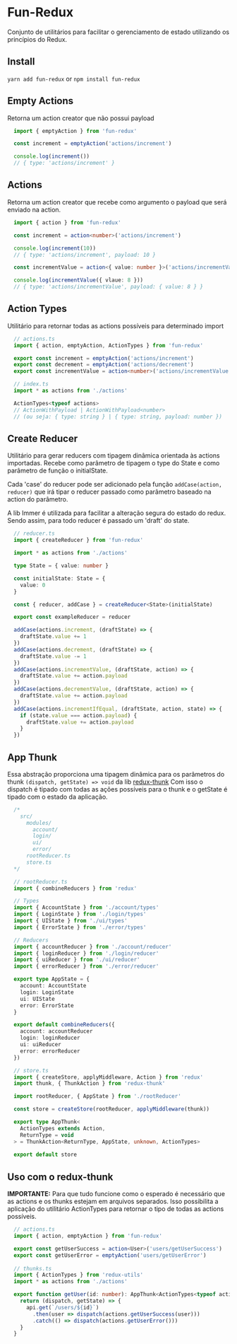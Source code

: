 # Fun-Redux

Conjunto de utilitários para facilitar o gerenciamento de estado utilizando os princípios do Redux.

## Install
```yarn add fun-redux```
or
```npm install fun-redux```

## Empty Actions
Retorna um action creator que não possui payload
```ts
  import { emptyAction } from 'fun-redux'

  const increment = emptyAction('actions/increment')

  console.log(increment())
  // { type: 'actions/increment' }
```

## Actions
Retorna um action creator que recebe como argumento o payload que será enviado na action.
```ts
  import { action } from 'fun-redux'

  const increment = action<number>('actions/increment')

  console.log(increment(10))
  // { type: 'actions/increment', payload: 10 }

  const incrementValue = action<{ value: number }>('actions/incrementValue')

  console.log(incrementValue({ vlaue: 8 }))
  // { type: 'actions/incrementValue', payload: { value: 8 } }
```

## Action Types
Utilitário para retornar todas as actions possíveis para determinado import
```ts
  // actions.ts
  import { action, emptyAction, ActionTypes } from 'fun-redux'

  export const increment = emptyAction('actions/increment')
  export const decrement = emptyAction('actions/decrement')
  export const incrementValue = action<number>('actions/incrementValue')

  // index.ts
  import * as actions from './actions'

  ActionTypes<typeof actions>
  // ActionWithPayload | ActionWithPayload<number>
  // (ou seja: { type: string } | { type: string, payload: number })
```

## Create Reducer
Utilitário para gerar reducers com tipagem dinâmica orientada às actions importadas.
Recebe como parâmetro de tipagem o type do State e como parâmetro de função o initialState.

Cada 'case' do reducer pode ser adicionado pela função `addCase(action, reducer)` que irá tipar o reducer passado como parâmetro baseado na action do parâmetro.

A lib Immer é utilizada para facilitar a alteração segura do estado do redux. Sendo assim, para todo reducer é passado um 'draft' do state.

```ts
  // reducer.ts
  import { createReducer } from 'fun-redux'

  import * as actions from './actions'

  type State = { value: number }

  const initialState: State = {
    value: 0
  }

  const { reducer, addCase } = createReducer<State>(initialState)

  export const exampleReducer = reducer

  addCase(actions.increment, (draftState) => {
    draftState.value += 1
  })
  addCase(actions.decrement, (draftState) => {
    draftState.value -= 1
  })
  addCase(actions.incrementValue, (draftState, action) => {
    draftState.value += action.payload
  })
  addCase(actions.decrementValue, (draftState, action) => {
    draftState.value += action.payload
  })
  addCase(actions.incrementIfEqual, (draftState, action, state) => {
    if (state.value === action.payload) {
      draftState.value += action.payload
    }
  })
```

## App Thunk
Essa abstração proporciona uma tipagem dinâmica para os parâmetros do thunk `(dispatch, getState) => void` da lib [redux-thunk](https://github.com/reduxjs/redux-thunk)
Com isso o dispatch é tipado com todas as ações possíveis para o thunk e o getState é tipado com o estado da aplicação.

```ts
  /*
    src/
      modules/
        account/
        login/
        ui/
        error/
      rootReducer.ts
      store.ts
  */

  // rootReducer.ts
  import { combineReducers } from 'redux'

  // Types
  import { AccountState } from './account/types'
  import { LoginState } from './login/types'
  import { UIState } from './ui/types'
  import { ErrorState } from './error/types'

  // Reducers
  import { accountReducer } from './account/reducer'
  import { loginReducer } from './login/reducer'
  import { uiReducer } from './ui/reducer'
  import { errorReducer } from './error/reducer'

  export type AppState = {
    account: AccountState
    login: LoginState
    ui: UIState
    error: ErrorState
  }

  export default combineReducers({
    account: accountReducer
    login: loginReducer
    ui: uiReducer
    error: errorReducer
  })

  // store.ts
  import { createStore, applyMiddleware, Action } from 'redux'
  import thunk, { ThunkAction } from 'redux-thunk'

  import rootReducer, { AppState } from './rootReducer'

  const store = createStore(rootReducer, applyMiddleware(thunk))

  export type AppThunk<
    ActionTypes extends Action,
    ReturnType = void
  > = ThunkAction<ReturnType, AppState, unknown, ActionTypes>
  
  export default store
```

## Uso com o redux-thunk
**IMPORTANTE:** Para que tudo funcione como o esperado é necessário que as actions e os thunks estejam em arquivos separados.
Isso possibilita a aplicação do utilitário ActionTypes para retornar o tipo de todas as actions possíveis.

```ts
  // actions.ts
  import { action, emptyAction } from 'fun-redux'

  export const getUserSuccess = action<User>('users/getUserSuccess')
  export const getUserError = emptyAction('users/getUserError')
  
  // thunks.ts
  import { ActionTypes } from 'redux-utils'
  import * as actions from './actions'

  export function getUser(id: number): AppThunk<ActionTypes<typeof actions>> {
    return (dispatch, getState) => {
      api.get(`/users/${id}`)
        .then(user => dispatch(actions.getUserSuccess(user)))
        .catch(() => dispatch(actions.getUserError()))
    }
  }
```
